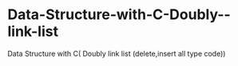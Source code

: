 # Data-Structure-with-C-Doubly--link-list
Data Structure with C( Doubly  link list (delete,insert all type code))
